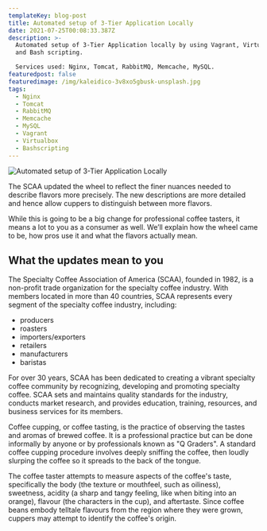 ```yaml
---
templateKey: blog-post
title: Automated setup of 3-Tier Application Locally
date: 2021-07-25T00:08:33.387Z
description: >-
  Automated setup of 3-Tier Application locally by using Vagrant, Virtual Box,
  and Bash scripting.

  Services used: Nginx, Tomcat, RabbitMQ, Memcache, MySQL.
featuredpost: false
featuredimage: /img/kaleidico-3v8xo5gbusk-unsplash.jpg
tags:
  - Nginx
  - Tomcat
  - RabbitMQ
  - Memcache
  - MySQL
  - Vagrant
  - Virtualbox
  - Bashscripting
---
```

![Automated setup of 3-Tier Application Locally](/img/kaleidico-3v8xo5gbusk-unsplash.jpg)

The SCAA updated the wheel to reflect the finer nuances needed to describe flavors more precisely. The new descriptions are more detailed and hence allow cuppers to distinguish between more flavors.

While this is going to be a big change for professional coffee tasters, it means a lot to you as a consumer as well. We’ll explain how the wheel came to be, how pros use it and what the flavors actually mean.

## What the updates mean to you

The Specialty Coffee Association of America (SCAA), founded in 1982, is a non-profit trade organization for the specialty coffee industry. With members located in more than 40 countries, SCAA represents every segment of the specialty coffee industry, including:

* producers
* roasters
* importers/exporters
* retailers
* manufacturers
* baristas

For over 30 years, SCAA has been dedicated to creating a vibrant specialty coffee community by recognizing, developing and promoting specialty coffee. SCAA sets and maintains quality standards for the industry, conducts market research, and provides education, training, resources, and business services for its members.

Coffee cupping, or coffee tasting, is the practice of observing the tastes and aromas of brewed coffee. It is a professional practice but can be done informally by anyone or by professionals known as "Q Graders". A standard coffee cupping procedure involves deeply sniffing the coffee, then loudly slurping the coffee so it spreads to the back of the tongue.

The coffee taster attempts to measure aspects of the coffee's taste, specifically the body (the texture or mouthfeel, such as oiliness), sweetness, acidity (a sharp and tangy feeling, like when biting into an orange), flavour (the characters in the cup), and aftertaste. Since coffee beans embody telltale flavours from the region where they were grown, cuppers may attempt to identify the coffee's origin.
